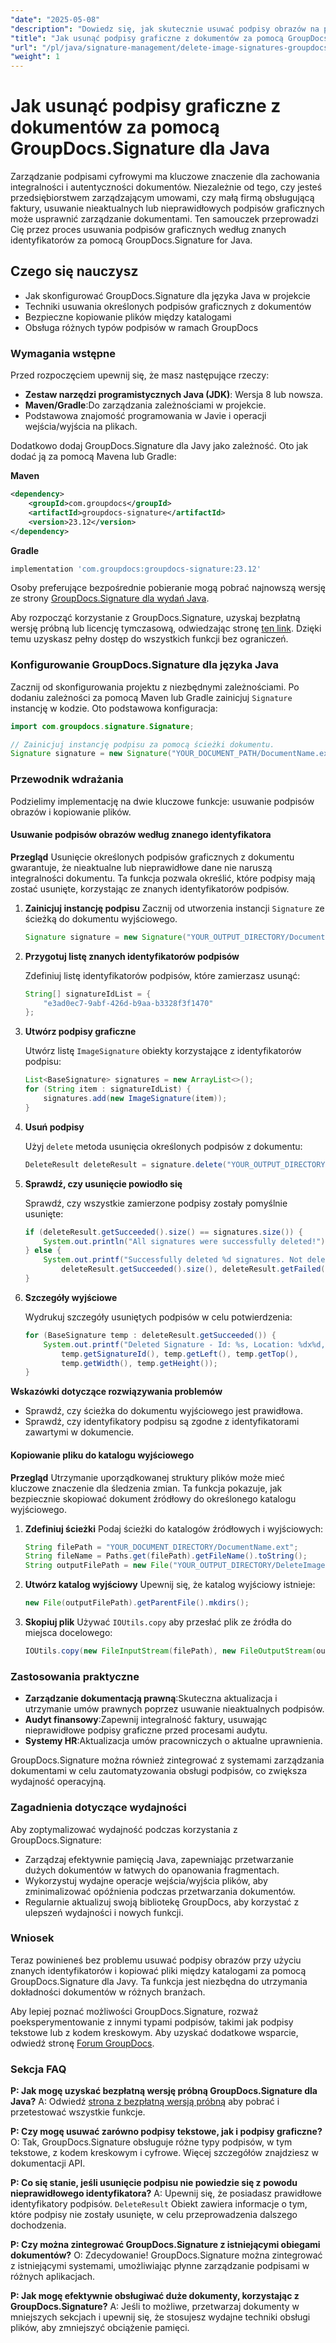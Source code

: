```yaml
---
"date": "2025-05-08"
"description": "Dowiedz się, jak skutecznie usuwać podpisy obrazów na podstawie znanych identyfikatorów za pomocą narzędzia GroupDocs.Signature for Java, dzięki czemu Twoje dokumenty będą dokładne i aktualne."
"title": "Jak usunąć podpisy graficzne z dokumentów za pomocą GroupDocs.Signature dla Java"
"url": "/pl/java/signature-management/delete-image-signatures-groupdocs-java/"
"weight": 1
---
```


# Jak usunąć podpisy graficzne z dokumentów za pomocą GroupDocs.Signature dla Java

Zarządzanie podpisami cyfrowymi ma kluczowe znaczenie dla zachowania integralności i autentyczności dokumentów. Niezależnie od tego, czy jesteś przedsiębiorstwem zarządzającym umowami, czy małą firmą obsługującą faktury, usuwanie nieaktualnych lub nieprawidłowych podpisów graficznych może usprawnić zarządzanie dokumentami. Ten samouczek przeprowadzi Cię przez proces usuwania podpisów graficznych według znanych identyfikatorów za pomocą GroupDocs.Signature for Java.

## Czego się nauczysz
- Jak skonfigurować GroupDocs.Signature dla języka Java w projekcie
- Techniki usuwania określonych podpisów graficznych z dokumentów
- Bezpieczne kopiowanie plików między katalogami
- Obsługa różnych typów podpisów w ramach GroupDocs

### Wymagania wstępne

Przed rozpoczęciem upewnij się, że masz następujące rzeczy:
- **Zestaw narzędzi programistycznych Java (JDK)**: Wersja 8 lub nowsza.
- **Maven/Gradle**:Do zarządzania zależnościami w projekcie.
- Podstawowa znajomość programowania w Javie i operacji wejścia/wyjścia na plikach.

Dodatkowo dodaj GroupDocs.Signature dla Javy jako zależność. Oto jak dodać ją za pomocą Mavena lub Gradle:

**Maven**
```xml
<dependency>
    <groupId>com.groupdocs</groupId>
    <artifactId>groupdocs-signature</artifactId>
    <version>23.12</version>
</dependency>
```

**Gradle**
```gradle
implementation 'com.groupdocs:groupdocs-signature:23.12'
```

Osoby preferujące bezpośrednie pobieranie mogą pobrać najnowszą wersję ze strony [GroupDocs.Signature dla wydań Java](https://releases.groupdocs.com/signature/java/).

Aby rozpocząć korzystanie z GroupDocs.Signature, uzyskaj bezpłatną wersję próbną lub licencję tymczasową, odwiedzając stronę [ten link](https://purchase.groupdocs.com/temporary-license/). Dzięki temu uzyskasz pełny dostęp do wszystkich funkcji bez ograniczeń.

### Konfigurowanie GroupDocs.Signature dla języka Java

Zacznij od skonfigurowania projektu z niezbędnymi zależnościami. Po dodaniu zależności za pomocą Maven lub Gradle zainicjuj `Signature` instancję w kodzie. Oto podstawowa konfiguracja:
```java
import com.groupdocs.signature.Signature;

// Zainicjuj instancję podpisu za pomocą ścieżki dokumentu.
Signature signature = new Signature("YOUR_DOCUMENT_PATH/DocumentName.ext");
```

### Przewodnik wdrażania

Podzielimy implementację na dwie kluczowe funkcje: usuwanie podpisów obrazów i kopiowanie plików.

#### Usuwanie podpisów obrazów według znanego identyfikatora

**Przegląd**
Usunięcie określonych podpisów graficznych z dokumentu gwarantuje, że nieaktualne lub nieprawidłowe dane nie naruszą integralności dokumentu. Ta funkcja pozwala określić, które podpisy mają zostać usunięte, korzystając ze znanych identyfikatorów podpisów.

1. **Zainicjuj instancję podpisu**
   Zacznij od utworzenia instancji `Signature` ze ścieżką do dokumentu wyjściowego.
   ```java
   Signature signature = new Signature("YOUR_OUTPUT_DIRECTORY/DocumentName.ext");
   ```

2. **Przygotuj listę znanych identyfikatorów podpisów**

   Zdefiniuj listę identyfikatorów podpisów, które zamierzasz usunąć:
   ```java
   String[] signatureIdList = {
       "e3ad0ec7-9abf-426d-b9aa-b3328f3f1470"
   };
   ```

3. **Utwórz podpisy graficzne**

   Utwórz listę `ImageSignature` obiekty korzystające z identyfikatorów podpisu:
   ```java
   List<BaseSignature> signatures = new ArrayList<>();
   for (String item : signatureIdList) {
       signatures.add(new ImageSignature(item));
   }
   ```

4. **Usuń podpisy**

   Użyj `delete` metoda usunięcia określonych podpisów z dokumentu:
   ```java
   DeleteResult deleteResult = signature.delete("YOUR_OUTPUT_DIRECTORY/DocumentName.ext", signatures);
   ```

5. **Sprawdź, czy usunięcie powiodło się**

   Sprawdź, czy wszystkie zamierzone podpisy zostały pomyślnie usunięte:
   ```java
   if (deleteResult.getSucceeded().size() == signatures.size()) {
       System.out.println("All signatures were successfully deleted!");
   } else {
       System.out.printf("Successfully deleted %d signatures. Not deleted: %d signatures.%n",
           deleteResult.getSucceeded().size(), deleteResult.getFailed().size());
   }
   ```

6. **Szczegóły wyjściowe**

   Wydrukuj szczegóły usuniętych podpisów w celu potwierdzenia:
   ```java
   for (BaseSignature temp : deleteResult.getSucceeded()) {
       System.out.printf("Deleted Signature - Id: %s, Location: %dx%d, Size: %dx%d%n",
           temp.getSignatureId(), temp.getLeft(), temp.getTop(),
           temp.getWidth(), temp.getHeight());
   }
   ```

**Wskazówki dotyczące rozwiązywania problemów**
- Sprawdź, czy ścieżka do dokumentu wyjściowego jest prawidłowa.
- Sprawdź, czy identyfikatory podpisu są zgodne z identyfikatorami zawartymi w dokumencie.

#### Kopiowanie pliku do katalogu wyjściowego

**Przegląd**
Utrzymanie uporządkowanej struktury plików może mieć kluczowe znaczenie dla śledzenia zmian. Ta funkcja pokazuje, jak bezpiecznie skopiować dokument źródłowy do określonego katalogu wyjściowego.

1. **Zdefiniuj ścieżki**
   Podaj ścieżki do katalogów źródłowych i wyjściowych:
   ```java
   String filePath = "YOUR_DOCUMENT_DIRECTORY/DocumentName.ext";
   String fileName = Paths.get(filePath).getFileName().toString();
   String outputFilePath = new File("YOUR_OUTPUT_DIRECTORY/DeleteImageById/").getPath() + fileName;
   ```

2. **Utwórz katalog wyjściowy**
   Upewnij się, że katalog wyjściowy istnieje:
   ```java
   new File(outputFilePath).getParentFile().mkdirs();
   ```

3. **Skopiuj plik**
   Używać `IOUtils.copy` aby przesłać plik ze źródła do miejsca docelowego:
   ```java
   IOUtils.copy(new FileInputStream(filePath), new FileOutputStream(outputFilePath));
   ```

### Zastosowania praktyczne
- **Zarządzanie dokumentacją prawną**:Skuteczna aktualizacja i utrzymanie umów prawnych poprzez usuwanie nieaktualnych podpisów.
- **Audyt finansowy**:Zapewnij integralność faktury, usuwając nieprawidłowe podpisy graficzne przed procesami audytu.
- **Systemy HR**:Aktualizacja umów pracowniczych o aktualne uprawnienia.

GroupDocs.Signature można również zintegrować z systemami zarządzania dokumentami w celu zautomatyzowania obsługi podpisów, co zwiększa wydajność operacyjną.

### Zagadnienia dotyczące wydajności
Aby zoptymalizować wydajność podczas korzystania z GroupDocs.Signature:
- Zarządzaj efektywnie pamięcią Java, zapewniając przetwarzanie dużych dokumentów w łatwych do opanowania fragmentach.
- Wykorzystuj wydajne operacje wejścia/wyjścia plików, aby zminimalizować opóźnienia podczas przetwarzania dokumentów.
- Regularnie aktualizuj swoją bibliotekę GroupDocs, aby korzystać z ulepszeń wydajności i nowych funkcji.

### Wniosek
Teraz powinieneś bez problemu usuwać podpisy obrazów przy użyciu znanych identyfikatorów i kopiować pliki między katalogami za pomocą GroupDocs.Signature dla Javy. Ta funkcja jest niezbędna do utrzymania dokładności dokumentów w różnych branżach.

Aby lepiej poznać możliwości GroupDocs.Signature, rozważ poeksperymentowanie z innymi typami podpisów, takimi jak podpisy tekstowe lub z kodem kreskowym. Aby uzyskać dodatkowe wsparcie, odwiedź stronę [Forum GroupDocs](https://forum.groupdocs.com/c/signature/).

### Sekcja FAQ
**P: Jak mogę uzyskać bezpłatną wersję próbną GroupDocs.Signature dla Java?**
A: Odwiedź [strona z bezpłatną wersją próbną](https://releases.groupdocs.com/signature/java/) aby pobrać i przetestować wszystkie funkcje.

**P: Czy mogę usuwać zarówno podpisy tekstowe, jak i podpisy graficzne?**
O: Tak, GroupDocs.Signature obsługuje różne typy podpisów, w tym tekstowe, z kodem kreskowym i cyfrowe. Więcej szczegółów znajdziesz w dokumentacji API.

**P: Co się stanie, jeśli usunięcie podpisu nie powiedzie się z powodu nieprawidłowego identyfikatora?**
A: Upewnij się, że posiadasz prawidłowe identyfikatory podpisów. `DeleteResult` Obiekt zawiera informacje o tym, które podpisy nie zostały usunięte, w celu przeprowadzenia dalszego dochodzenia.

**P: Czy można zintegrować GroupDocs.Signature z istniejącymi obiegami dokumentów?**
O: Zdecydowanie! GroupDocs.Signature można zintegrować z istniejącymi systemami, umożliwiając płynne zarządzanie podpisami w różnych aplikacjach.

**P: Jak mogę efektywnie obsługiwać duże dokumenty, korzystając z GroupDocs.Signature?**
A: Jeśli to możliwe, przetwarzaj dokumenty w mniejszych sekcjach i upewnij się, że stosujesz wydajne techniki obsługi plików, aby zmniejszyć obciążenie pamięci.